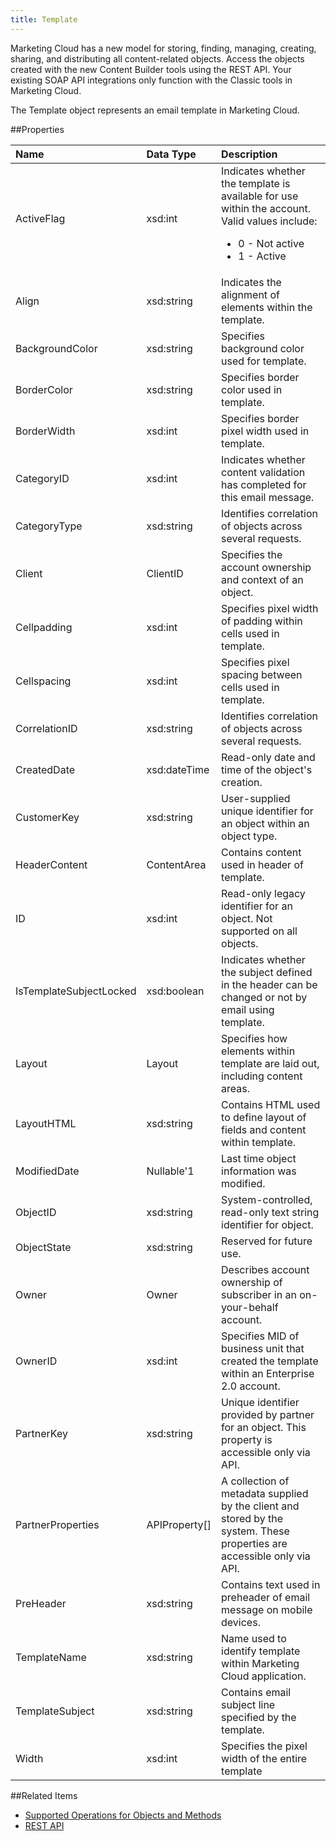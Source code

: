 ```yaml
---
title: Template
---
```


<div class="alert">Marketing Cloud has a new model for storing, finding, managing, creating, sharing, and distributing all content-related objects. Access the objects created with the new Content Builder tools using the REST API. Your existing SOAP API integrations only function with the Classic tools in Marketing Cloud.</div>

The Template object represents an email template in Marketing Cloud.

##Properties
<table class="table table-hover">
<thead align="left">
<tr><th>Name</th><th>Data Type</th><th>Description</th></tr>
</thead>
<tbody>
<tr>
<td>ActiveFlag</td>
<td>xsd:int</td>
<td>Indicates whether the template is available for use within the account. Valid values include:<ul>
<li>0 - Not active</li>
<li>1 - Active</li>
</ul></td>
</tr>
<tr>
<td>Align</td>
<td>xsd:string</td>
<td>Indicates the alignment of elements within the template.</td>
</tr>
<tr>
<td>BackgroundColor</td>
<td>xsd:string</td>
<td>Specifies background color used for template.</td>
</tr>
<tr>
<td>BorderColor</td>
<td>xsd:string</td>
<td>Specifies border color used in template.</td>
</tr>
<tr>
<td>BorderWidth</td>
<td>xsd:int</td>
<td>Specifies border pixel width used in template.</td>
</tr>
<tr>
<td>CategoryID</td>
<td>xsd:int</td>
<td>Indicates whether content validation has completed for this email message.</td>
</tr>
<tr>
<td>CategoryType</td>
<td>xsd:string</td>
<td>Identifies correlation of objects across several requests.</td>
</tr>
<tr>
<td>Client</td>
<td>ClientID</td>
<td>Specifies the account ownership and context of an object.</td>
</tr>
<tr>
<td>Cellpadding</td>
<td>xsd:int</td>
<td>Specifies pixel width of padding within cells used in template.</td>
</tr>
<tr>
<td>Cellspacing</td>
<td>xsd:int</td>
<td>Specifies pixel spacing between cells used in template.</td>
</tr>
<tr>
<td>CorrelationID</td>
<td>xsd:string</td>
<td>Identifies correlation of objects across several requests.</td>
</tr>
<tr>
<td>CreatedDate</td>
<td>xsd:dateTime</td>
<td>Read-only date and time of the object's creation.</td>
</tr>
<tr>
<td>CustomerKey</td>
<td>xsd:string</td>
<td>User-supplied unique identifier for an object within an object type.</td>
</tr>
<tr>
<td>HeaderContent</td>
<td>ContentArea</td>
<td>Contains content used in header of template.</td>
</tr>
<tr>
<td>ID</td>
<td>xsd:int</td>
<td>Read-only legacy identifier for an object. Not supported on all objects.</td>
</tr>
<tr>
<td>IsTemplateSubjectLocked</td>
<td>xsd:boolean</td>
<td>Indicates whether the subject defined in the header can be changed or not by email using template.</td>
</tr>
<tr>
<td>Layout</td>
<td>Layout</td>
<td>Specifies how elements within template are laid out, including content areas.</td>
</tr>
<tr>
<td>LayoutHTML</td>
<td>xsd:string</td>
<td>Contains HTML used to define layout of fields and content within template.</td>
</tr>
<tr>
<td>ModifiedDate</td>
<td>Nullable'1</td>
<td>Last time object information was modified.</td>
</tr>
<tr>
<td>ObjectID</td>
<td>xsd:string</td>
<td>System-controlled, read-only text string identifier for object.</td>
</tr>
<tr>
<td>ObjectState</td>
<td>xsd:string</td>
<td>Reserved for future use.</td>
</tr>
<tr>
<td>Owner</td>
<td>Owner</td>
<td>Describes account ownership of subscriber in an on-your-behalf account.</td>
</tr>
<tr>
<td>OwnerID</td>
<td>xsd:int</td>
<td>Specifies MID of business unit that created the template within an Enterprise 2.0 account.</td>
</tr>
<tr>
<td>PartnerKey</td>
<td>xsd:string</td>
<td>Unique identifier provided by partner for an object. This property is accessible only via API.</td>
</tr>
<tr>
<td>PartnerProperties</td>
<td>APIProperty[]</td>
<td>A collection of metadata supplied by the client and stored by the system. These properties are accessible only via API.</td>
</tr>
<tr>
<td>PreHeader</td>
<td>xsd:string</td>
<td>Contains text used in preheader of email message on mobile devices.</td>
</tr>
<tr>
<td>TemplateName</td>
<td>xsd:string</td>
<td>Name used to identify template within Marketing Cloud application.</td>
</tr>
<tr>
<td>TemplateSubject</td>
<td>xsd:string</td>
<td>Contains email subject line specified by the template.</td>
</tr>
<tr>
<td>Width</td>
<td>xsd:int</td>
<td>Specifies the pixel width of the entire template</td>
</tr>
</tbody>
</table>

##Related Items
* [Supported Operations for Objects and Methods](https://developer.salesforce.com/docs/atlas.en-us.mc-apis.meta/mc-apis/supported_operations_for_objects_and_methods.htm)
* [REST API](https://developer.salesforce.com/docs/atlas.en-us.mc-apis.meta/mc-apis/content-api.htm)
